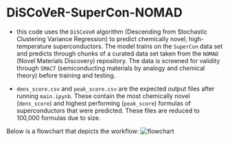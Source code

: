 # DiSCoVeR-SuperCon-NOMAD
* this code uses the `DiSCoVeR` algorithm (Descending from Stochastic Clustering Variance Regression) to predict chemically novel, high-temperature superconductors. The model trains on the `SuperCon` data set and predicts through chunks of a curated data set taken from the `NOMAD` (Novel Materials Discovery) repository. The data is screened for validity through `SMACT` (semiconducting materials by analogy and chemical theory) before training and testing.

* `dens_score.csv` and `peak_score.csv` are the expected output files after running `main.ipynb`. These contain the most chemically novel (`dens_score`) and highest performing (`peak_score`) formulas of superconductors that were predicted. These files are reduced to 100,000 formulas due to size.

Below is a flowchart that depicts the workflow:
![flowchart](https://i.imgur.com/7Y6ifJg.png "flowchart")
